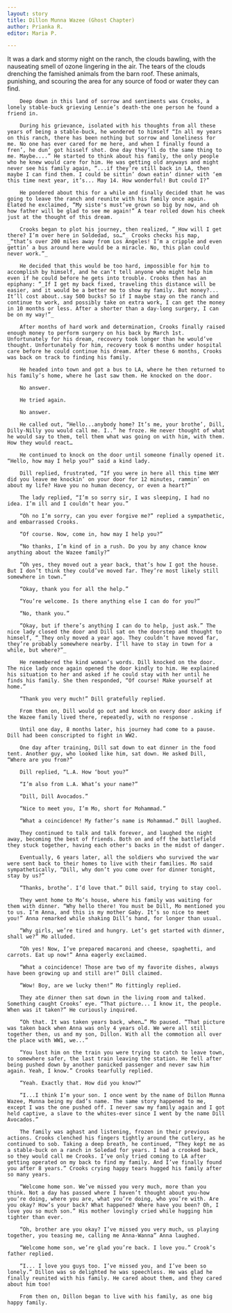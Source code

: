 ```yaml
---
layout: story
title: Dillon Munna Wazee (Ghost Chapter)
author: Prianka R.
editor: Maria P.

---
```

It was a dark and stormy night on the ranch, the clouds bawling, with the nauseating smell of ozone lingering in the air. The tears of the clouds drenching the famished animals from the barn roof. These animals, punishing, and scouring the area for any source of food or water they can find.

		Deep down in this land of sorrow and sentiments was Crooks, a lonely stable-buck grieving Lennie’s death-the one person he found a friend in.

		During his grievance, isolated with his thoughts from all these years of being a stable-buck, he wondered to himself “In all my years on this ranch, there has been nothing but sorrow and loneliness for me. No one has ever cared for me here, and when I finally found a fren’, he dun’ got hisself shot. One day they’ll do the same thing to me. Maybe....” He started to think about his family, the only people who he knew would care for him. He was getting old anyways and might never see his family again, “...if they’re still back in LA, then maybe I can find them. I could be sittin’ down eatin’ dinner with ‘em this time next year, it’s... May 14. How wonderful! But could I?”

		He pondered about this for a while and finally decided that he was going to leave the ranch and reunite with his family once again. Elated he exclaimed, “My siste's must’ve grown so big by now, and oh how father will be glad to see me again!” A tear rolled down his cheek just at the thought of this dream.

		Crooks began to plot his journey, then realized, “_How will I get there? I’m over here in Soldedad, so…”_ Crooks checks his map, _“that’s over 200 miles away from Los Angeles! I’m a cripple and even gettin’ a bus around here would be a miracle. No, this plan could never work.”_

		He decided that this would be too hard, impossible for him to accomplish by himself, and he can’t tell anyone who might help him even if he could before he gets into trouble. Crooks then has an epiphany: “_If I get my back fixed, traveling this distance will be easier, and it would be a better me to show my family. But money?... It’ll cost about..say 500 bucks? So if I maybe stay on the ranch and continue to work, and possibly take on extra work, I can get the money in 10 months or less. After a shorter than a day-long surgery, I can be on my way!”_

		After months of hard work and determination, Crooks finally raised enough money to perform surgery on his back by March 1st. Unfortunately for his dream, recovery took longer than he would’ve thought. Unfortunately for him, recovery took 6 months under hospital care before he could continue his dream. After these 6 months, Crooks was back on track to finding his family.

		He headed into town and got a bus to LA, where he then returned to his family’s home, where he last saw them. He knocked on the door.

		No answer.

		He tried again.

		No answer.

		He called out, “Hello...anybody home? It’s me, your brothe’, Dill, Dilly-Nilly you would call me. I..” he froze. He never thought of what he would say to them, tell them what was going on with him, with them. How they would react…

		He continued to knock on the door until someone finally opened it. “Hello, how may I help you?” said a kind lady.

		Dill replied, frustrated, “If you were in here all this time WHY did you leave me knockin’ on your door for 12 minutes, rammin’ on about my life? Have you no human decency, or even a heart?”

		The lady replied, “I’m so sorry sir, I was sleeping, I had no idea. I’m ill and I couldn’t hear you.”

		“Oh no I’m sorry, can you ever forgive me?” replied a sympathetic, and embarrassed Crooks.

		“Of course. Now, come in, how may I help you?”

		“No thanks, I’m kind of in a rush. Do you by any chance know anything about the Wazee family?”

		“Oh yes, they moved out a year back, that’s how I got the house. But I don’t think they could’ve moved far. They’re most likely still somewhere in town.”

		“Okay, thank you for all the help.”

		“You’re welcome. Is there anything else I can do for you?”

		“No, thank you.”

		“Okay, but if there’s anything I can do to help, just ask.” The nice lady closed the door and Dill sat on the doorstep and thought to himself, “_They only moved a year ago. They couldn’t have moved far, they’re probably somewhere nearby. I’ll have to stay in town for a while, but where?”_

		He remembered the kind woman’s words. Dill knocked on the door. The nice lady once again opened the door kindly to him. He explained his situation to her and asked if he could stay with her until he finds his family. She then responded, “Of course! Make yourself at home.”

		“Thank you very much!” Dill gratefully replied.

		From then on, Dill would go out and knock on every door asking if the Wazee family lived there, repeatedly, with no response .

		Until one day, 8 months later, his journey had come to a pause. Dill had been conscripted to fight in WW2.

		One day after training, Dill sat down to eat dinner in the food tent. Another guy, who looked like him, sat down. He asked Dill, “Where are you from?”

		Dill replied, “L.A. How ‘bout you?”

		“I’m also from L.A. What’s your name?”

		“Dill, Dill Avocados.”

		“Nice to meet you, I’m Mo, short for Mohammad.”

		“What a coincidence! My father’s name is Mohammad.” Dill laughed.

		They continued to talk and talk forever, and laughed the night away, becoming the best of friends. Both on and off the battlefield they stuck together, having each other's backs in the midst of danger.

		Eventually, 6 years later, all the soldiers who survived the war were sent back to their homes to live with their families. Mo said sympathetically, “Dill, why don’t you come over for dinner tonight, stay by us?”

		“Thanks, brothe’. I’d love that.” Dill said, trying to stay cool.

		They went home to Mo’s house, where his family was waiting for them with dinner. “Why hello there! You must be Dill, Mo mentioned you to us. I’m Anna, and this is my mother Gaby. It’s so nice to meet you!” Anna remarked while shaking Dill’s hand, for longer than usual.

		“Why girls, we’re tired and hungry. Let’s get started with dinner, shall we?” Mo alluded.

		“Oh yes! Now, I’ve prepared macaroni and cheese, spaghetti, and carrots. Eat up now!” Anna eagerly exclaimed.

		“What a coincidence! Those are two of my favorite dishes, always have been growing up and still are!” Dill claimed.

		“Wow! Boy, are we lucky then!” Mo fittingly replied.

		They ate dinner then sat down in the living room and talked. Something caught Crooks’ eye. “That picture... I know it, the people. When was it taken?” He curiously inquired.

		“Oh that. It was taken years back, when…” Mo paused. “That picture was taken back when Anna was only 4 years old. We were all still together then, us and my son, Dillon. With all the commotion all over the place with WW1, we...”

		“You lost him on the train you were trying to catch to leave town, to somewhere safer, the last train leaving the station. He fell after being pushed down by another panicked passenger and never saw him again. Yeah, I know.” Crooks tearfully replied.

		“Yeah. Exactly that. How did you know?”

		“I...I think I’m your son. I once went by the name of Dillon Munna Wazee, Munna being my dad’s name. The same story happened to me, except I was the one pushed off. I never saw my family again and I got held captive, a slave to the whites-ever since I went by the name Dill Avocados.”

		The family was aghast and listening, frozen in their previous actions. Crooks clenched his fingers tightly around the cutlery, as he continued to sob. Taking a deep breath, he continued, “They kept me as a stable-buck on a ranch in Soledad for years. I had a crooked back, so they would call me Crooks. I’ve only tried coming to LA after getting operated on my back to find my family. And I’ve finally found you after 8 years.” Crooks crying happy tears hugged his family after so many years.

		“Welcome home son. We’ve missed you very much, more than you think. Not a day has passed where I haven’t thought about you-how you’re doing, where you are, what you’re doing, who you’re with. Are you okay? How’s your back? What happened? Where have you been? Oh, I love you so much son.” His mother lovingly cried while hugging him tighter than ever.

		“Oh, brother are you okay? I’ve missed you very much, us playing together, you teasing me, calling me Anna-Wanna” Anna laughed.

		“Welcome home son, we’re glad you’re back. I love you.” Crook’s father replied.

		“I... I love you guys too. I’ve missed you, and I’ve been so lonely.” Dillon was so delighted he was speechless. He was glad he finally reunited with his family. He cared about them, and they cared about him too!

		From then on, Dillon began to live with his family, as one big happy family.